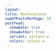 ```yaml
---
layout: 
title: Masterpieces
numOfPostsPerPage: 10
postFeed:
  showDate: true
  showAuthor: true
  variant: variant-a
  colors: colors-a
---
```

